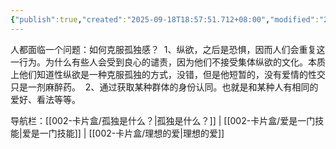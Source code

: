 ```yaml
---
{"publish":true,"created":"2025-09-18T18:57:51.712+08:00","modified":"2025-09-18T18:58:14.569+08:00","cssclasses":""}
---
```


人都面临一个问题：如何克服孤独感？ 
1、纵欲，之后是恐惧，因而人们会重复这一行为。为什么有些人会受到良心的谴责，因为他们不接受集体纵欲的文化。本质上他们知道性纵欲是一种克服孤独的方式，没错，但是他短暂的，没有爱情的性交只是一剂麻醉药。 
2、通过获取某种群体的身份认同。也就是和某种人有相同的爱好、看法等等。

导航栏：[[002-卡片盒/孤独是什么？\|孤独是什么？]] | [[002-卡片盒/爱是一门技能\|爱是一门技能]] | [[002-卡片盒/理想的爱\|理想的爱]]